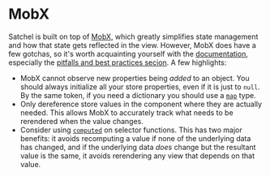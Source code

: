 # MobX

Satchel is built on top of [MobX](https://github.com/mobxjs/mobx), which greatly simplifies state management and how that state gets reflected in the view.
However, MobX does have a few gotchas, so it's worth acquainting yourself with the [documentation](https://mobx.js.org/), especially the [pitfalls and best practices secion](https://mobx.js.org/best/pitfalls.html).
A few highlights:

* MobX cannot observe new properties being *added* to an object.  You should always initialize all your store properties, even if it is just to `null`.  By the same token, if you need a dictionary you should use a [`map`](https://mobx.js.org/refguide/map.html) type.
* Only dereference store values in the component where they are actually needed.  This allows MobX to accurately track what needs to be rerendered when the value changes.
* Consider using [`computed`](https://mobx.js.org/refguide/computed-decorator.html)
on selector functions.  This has two major benefits: it avoids recomputing a value if none of the underlying data has changed, and if the underlying data *does* change but the resultant value is the same, it avoids rerendering any view that depends on that value.